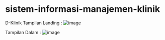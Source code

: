 # sistem-informasi-manajemen-klinik
D-Klinik
Tampilan Landing : 
![image](https://user-images.githubusercontent.com/12457856/192718164-36c021cf-2970-46ba-a2c4-c74b748f6d73.png)


Tampilan Dalam :
![image](https://user-images.githubusercontent.com/12457856/192718238-c1c8f298-7f47-45af-8c36-21f5521bc2fb.png)
